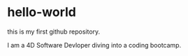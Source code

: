 # hello-world
this is my first github repository. 

I am a 4D Software Devloper diving into a coding bootcamp. 
